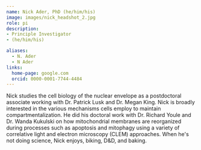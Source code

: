 ```yaml
---
name: Nick Ader, PhD (he/him/his)
image: images/nick_headshot_2.jpg
role: pi
description: 
- Principle Investigator
- (he/him/his)

aliases:
  - N. Ader
  - N Ader
links:
  home-page: google.com
  orcid: 0000-0001-7744-4484
---
```


Nick studies the cell biology of the nuclear envelope as a postdoctoral associate working with Dr. Patrick Lusk and Dr. Megan King. Nick is broadly interested in the various mechanisms cells employ to maintain compartmentalization. He did his doctoral work with Dr. Richard Youle and Dr. Wanda Kukulski on how mitochondrial membranes are reorganized during processes such as apoptosis and mitophagy using a variety of correlative light and electron microscopy (CLEM) approaches. When he's not doing science, Nick enjoys, biking, D&D, and baking.
